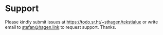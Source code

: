 # Support

Please kindly submit issues at https://todo.sr.ht/~sthagen/tekstialue or write email to stefan@hagen.link to request support. Thanks.
